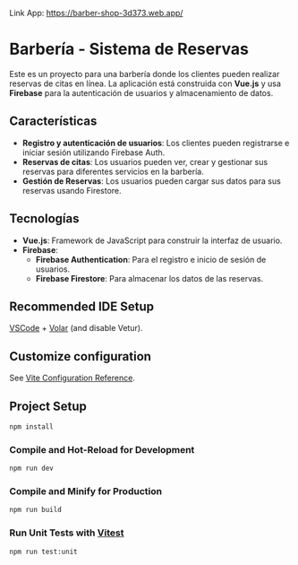 
Link App:
https://barber-shop-3d373.web.app/



# Barbería - Sistema de Reservas

Este es un proyecto para una barbería donde los clientes pueden realizar reservas de citas en línea. La aplicación está construida con **Vue.js** y usa **Firebase** para la autenticación de usuarios y almacenamiento de datos.

## Características

- **Registro y autenticación de usuarios**: Los clientes pueden registrarse e iniciar sesión utilizando Firebase Auth.
- **Reservas de citas**: Los usuarios pueden ver, crear y gestionar sus reservas para diferentes servicios en la barbería.
- **Gestión de Reservas**: Los usuarios pueden cargar sus datos  para sus reservas usando Firestore.
  
## Tecnologías

- **Vue.js**: Framework de JavaScript para construir la interfaz de usuario.
- **Firebase**:
  - **Firebase Authentication**: Para el registro e inicio de sesión de usuarios.
  - **Firebase Firestore**: Para almacenar los datos de las reservas.
  



## Recommended IDE Setup

[VSCode](https://code.visualstudio.com/) + [Volar](https://marketplace.visualstudio.com/items?itemName=Vue.volar) (and disable Vetur).

## Customize configuration

See [Vite Configuration Reference](https://vite.dev/config/).

## Project Setup

```sh
npm install
```

### Compile and Hot-Reload for Development

```sh
npm run dev
```

### Compile and Minify for Production

```sh
npm run build
```

### Run Unit Tests with [Vitest](https://vitest.dev/)

```sh
npm run test:unit
```
